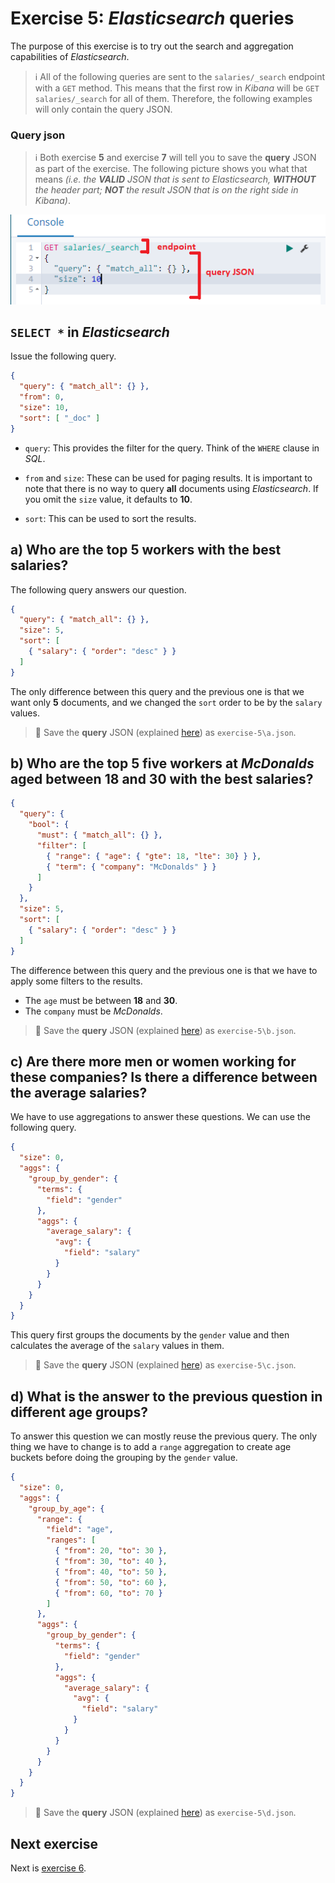 # Exercise 5: _Elasticsearch_ queries

The purpose of this exercise is to try out the search and aggregation capabilities of _Elasticsearch_.

> :information_source: All of the following queries are sent to the `salaries/_search` endpoint with a `GET` method. This means that the first row in _Kibana_ will be `GET salaries/_search` for all of them. Therefore, the following examples will only contain the query JSON.

### Query json

> :information_source: Both exercise **5** and exercise **7** will tell you to save the **query** JSON as part of the exercise. The following picture shows you what that means _(i.e. the **VALID** JSON that is sent to Elasticsearch, **WITHOUT** the header part; **NOT** the result JSON that is on the right side in Kibana)_.

![Kibana query parts](./images/kibana-query-parts.png)

## `SELECT *` in _Elasticsearch_

Issue the following query.

```json
{
  "query": { "match_all": {} },
  "from": 0,
  "size": 10,
  "sort": [ "_doc" ]
}
```

* `query`: This provides the filter for the query. Think of the `WHERE` clause in _SQL_.

* `from` and `size`: These can be used for paging results. It is important to note that there is no way to query **all** documents using _Elasticsearch_. If you omit the `size` value, it defaults to **10**.

* `sort`: This can be used to sort the results.

## a) Who are the top **5** workers with the best salaries?

The following query answers our question.

```json
{
  "query": { "match_all": {} },
  "size": 5,
  "sort": [
    { "salary": { "order": "desc" } }
  ]
}
```

The only difference between this query and the previous one is that we want only **5** documents, and we changed the `sort` order to be by the `salary` values.

> :memo: Save the **query** JSON (explained [here](#query-json)) as `exercise-5\a.json`.

## b) Who are the top **5** five workers at _McDonalds_ aged between **18** and **30** with the best salaries?

```json
{
  "query": { 
    "bool": {
      "must": { "match_all": {} },
      "filter": [
        { "range": { "age": { "gte": 18, "lte": 30} } },
        { "term": { "company": "McDonalds" } }
      ]
    }
  },
  "size": 5,
  "sort": [
    { "salary": { "order": "desc" } }
  ]
}
```

The difference between this query and the previous one is that we have to apply some filters to the results.

* The `age` must be between **18** and **30**.
* The `company` must be _McDonalds_.

> :memo: Save the **query** JSON (explained [here](#query-json)) as `exercise-5\b.json`.

## c) Are there more men or women working for these companies? Is there a difference between the average salaries?

We have to use aggregations to answer these questions. We can use the following query.

```json
{
  "size": 0,
  "aggs": {
    "group_by_gender": {
      "terms": {
        "field": "gender"
      },
      "aggs": {
        "average_salary": {
          "avg": {
            "field": "salary"
          }
        }
      }
    }
  }
}
```

This query first groups the documents by the `gender` value and then calculates the average of the `salary` values in them.

> :memo: Save the **query** JSON (explained [here](#query-json)) as `exercise-5\c.json`.

## d) What is the answer to the previous question in different age groups?

To answer this question we can mostly reuse the previous query. The only thing we have to change is to add a `range` aggregation to create age buckets before doing the grouping by the `gender` value.

```json
{
  "size": 0,
  "aggs": {
    "group_by_age": {
      "range": {
        "field": "age",
        "ranges": [
          { "from": 20, "to": 30 },
          { "from": 30, "to": 40 },
          { "from": 40, "to": 50 },
          { "from": 50, "to": 60 },
          { "from": 60, "to": 70 }
        ]
      },
      "aggs": {
        "group_by_gender": {
          "terms": {
            "field": "gender"
          },
          "aggs": {
            "average_salary": {
              "avg": {
                "field": "salary"
              }
            }
          }
        }
      }
    }
  }
}
```

> :memo: Save the **query** JSON (explained [here](#query-json)) as `exercise-5\d.json`.

## Next exercise

Next is [exercise 6](exercise6.md).